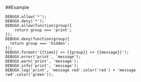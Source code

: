 ##Example

    DEBUGX.allow('*');
    DEBUGX.deny('*');
    DEBUGX.allow(function(group){
        return group === 'print';
    });
    DEBUGX.deny(function(group){
      return group === 'hidden';
    });
    DEBUGX.format('{{time}} >> {{group}} >> {{message}}');
    DEBUGX.error('print', 'message');
    DEBUGX.warn('print', 'message');
    DEBUGX.info('print', 'message');
    DEBUGX.log('print', 'message red'.color('red') + 'message red'.color('green'));